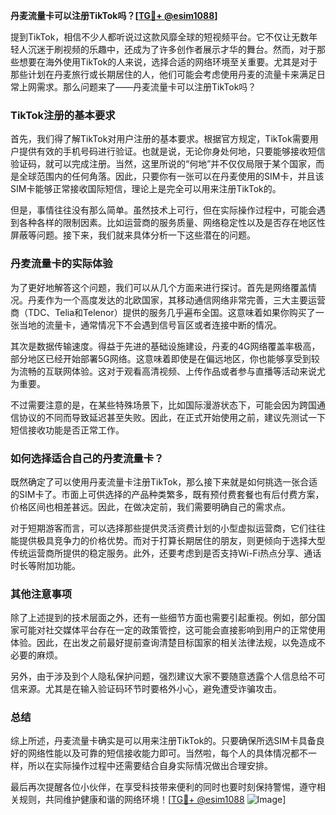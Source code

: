 **丹麦流量卡可以注册TikTok吗？[[TG💪+ @esim1088](https://t.me/s/esim1088)]**

提到TikTok，相信不少人都听说过这款风靡全球的短视频平台。它不仅让无数年轻人沉迷于刷视频的乐趣中，还成为了许多创作者展示才华的舞台。然而，对于那些想要在海外使用TikTok的人来说，选择合适的网络环境至关重要。尤其是对于那些计划在丹麦旅行或长期居住的人，他们可能会考虑使用丹麦的流量卡来满足日常上网需求。那么问题来了——丹麦流量卡可以注册TikTok吗？

### TikTok注册的基本要求

首先，我们得了解TikTok对用户注册的基本要求。根据官方规定，TikTok需要用户提供有效的手机号码进行验证。也就是说，无论你身处何地，只要能够接收短信验证码，就可以完成注册。当然，这里所说的“何地”并不仅仅局限于某个国家，而是全球范围内的任何角落。因此，只要你有一张可以在丹麦使用的SIM卡，并且该SIM卡能够正常接收国际短信，理论上是完全可以用来注册TikTok的。

但是，事情往往没有那么简单。虽然技术上可行，但在实际操作过程中，可能会遇到各种各样的限制因素。比如运营商的服务质量、网络稳定性以及是否存在地区性屏蔽等问题。接下来，我们就来具体分析一下这些潜在的问题。

### 丹麦流量卡的实际体验

为了更好地解答这个问题，我们可以从几个方面来进行探讨。首先是网络覆盖情况。丹麦作为一个高度发达的北欧国家，其移动通信网络非常完善，三大主要运营商（TDC、Telia和Telenor）提供的服务几乎遍布全国。这意味着如果你购买了一张当地的流量卡，通常情况下不会遇到信号盲区或者连接中断的情况。

其次是数据传输速度。得益于先进的基础设施建设，丹麦的4G网络覆盖率极高，部分地区已经开始部署5G网络。这意味着即使是在偏远地区，你也能够享受到较为流畅的互联网体验。这对于观看高清视频、上传作品或者参与直播等活动来说尤为重要。

不过需要注意的是，在某些特殊场景下，比如国际漫游状态下，可能会因为跨国通信协议的不同而导致延迟甚至失败。因此，在正式开始使用之前，建议先测试一下短信接收功能是否正常工作。

### 如何选择适合自己的丹麦流量卡？

既然确定了可以使用丹麦流量卡注册TikTok，那么接下来就是如何挑选一张合适的SIM卡了。市面上可供选择的产品种类繁多，既有预付费套餐也有后付费方案，价格区间也相差甚远。因此，在做决定前，我们需要明确自己的需求点。

对于短期游客而言，可以选择那些提供灵活资费计划的小型虚拟运营商，它们往往能提供极具竞争力的价格优势。而对于打算长期居住的朋友，则更倾向于选择大型传统运营商所提供的稳定服务。此外，还要考虑到是否支持Wi-Fi热点分享、通话时长等附加功能。

### 其他注意事项

除了上述提到的技术层面之外，还有一些细节方面也需要引起重视。例如，部分国家可能对社交媒体平台存在一定的政策管控，这可能会直接影响到用户的正常使用体验。因此，在出发之前最好提前查询清楚目标国家的相关法律法规，以免造成不必要的麻烦。

另外，由于涉及到个人隐私保护问题，强烈建议大家不要随意透露个人信息给不可信来源。尤其是在输入验证码环节时要格外小心，避免遭受诈骗攻击。

### 总结

综上所述，丹麦流量卡确实是可以用来注册TikTok的。只要确保所选SIM卡具备良好的网络性能以及可靠的短信接收能力即可。当然啦，每个人的具体情况都不一样，所以在实际操作过程中还需要结合自身实际情况做出合理安排。

最后再次提醒各位小伙伴，在享受科技带来便利的同时也要时刻保持警惕，遵守相关规则，共同维护健康和谐的网络环境！[[TG💪+ @esim1088](https://t.me/s/esim1088) ![Image](https://i.postimg.cc/4NQfJmqS/Snipaste-2025-05-13-00-14-12.png)]